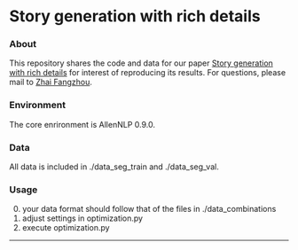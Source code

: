 # Story generation with rich details
### About
This repository shares the code and data for our paper [Story generation with rich details](https://aclanthology.org/2020.coling-main.212/) for interest of reproducing its results. For questions, please mail to [Zhai Fangzhou](mailto:thearkforyou@gmail.com).

### Environment 
The core enrironment is AllenNLP 0.9.0.

### Data
All data is included in ./data_seg_train and ./data_seg_val. 

### Usage

0. your data format should follow that of the files in ./data_combinations
1. adjust settings in optimization.py
2. execute optimization.py

---


